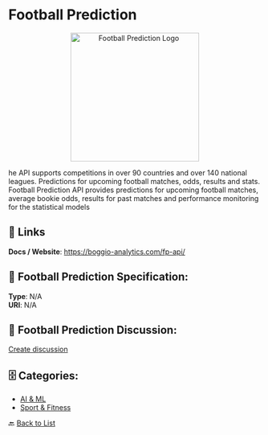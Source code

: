 # Football Prediction
<p align="center">
    <img width="256" src="https://raw.githubusercontent.com/apis-list/apis-list/main/apis/football-prediction/logo_256x256.png" alt="Football Prediction Logo"/>
</p>

he API supports competitions in over 90 countries and over 140 national leagues. Predictions for upcoming football matches, odds, results and stats. Football Prediction API provides predictions for upcoming football matches, average bookie odds, results for past matches and performance monitoring for the statistical models

##  🔗 Links
**Docs / Website**: https://boggio-analytics.com/fp-api/

## 🧬 Football Prediction Specification:
**Type**: N/A  
**URI**: N/A

## 💬 Football Prediction Discussion:
[Create discussion](https://github.com/apis-list/apis-list/discussions/new)

## 🗄️ Categories:
- [AI & ML](https://github.com/apis-list/apis-list#ai--ml-)
- [Sport & Fitness](https://github.com/apis-list/apis-list#sport--fitness-)




🔙 [Back to List](https://github.com/apis-list/apis-list)

